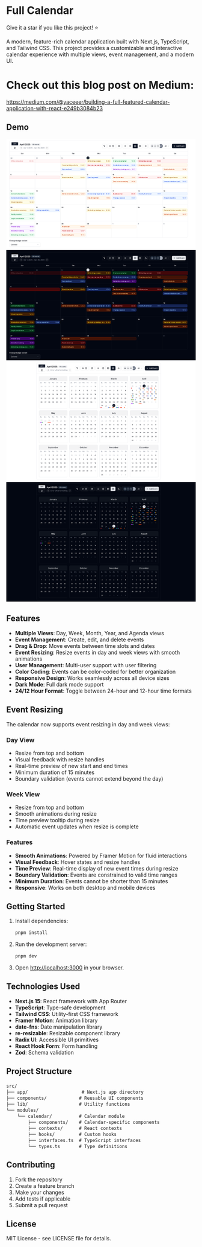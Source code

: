 # Full Calendar

Give it a star if you like this project! ⭐

A modern, feature-rich calendar application built with Next.js, TypeScript, and Tailwind CSS. This project provides a
customizable and interactive calendar experience with multiple views, event management, and a modern UI.

# Check out this blog post on Medium:

https://medium.com/@yaceeer/building-a-full-featured-calendar-application-with-react-e249b3084b23

## Demo

![Screenshot 2025-04-02 at 21.54.59.png](screenshots/Screenshot%202025-04-02%20at%2021.54.59.png)
![Screenshot 2025-04-02 at 21.53.21.png](screenshots/Screenshot%202025-04-02%20at%2021.53.21.png)
![Screenshot 2025-04-02 at 21.54.32.png](screenshots/Screenshot%202025-04-02%20at%2021.54.32.png)
![Screenshot 2025-04-02 at 21.53.38.png](screenshots/Screenshot%202025-04-02%20at%2021.53.38.png)

## Features

- **Multiple Views**: Day, Week, Month, Year, and Agenda views
- **Event Management**: Create, edit, and delete events
- **Drag & Drop**: Move events between time slots and dates
- **Event Resizing**: Resize events in day and week views with smooth animations
- **User Management**: Multi-user support with user filtering
- **Color Coding**: Events can be color-coded for better organization
- **Responsive Design**: Works seamlessly across all device sizes
- **Dark Mode**: Full dark mode support
- **24/12 Hour Format**: Toggle between 24-hour and 12-hour time formats

## Event Resizing

The calendar now supports event resizing in day and week views:

### Day View

- Resize from top and bottom 
- Visual feedback with resize handles
- Real-time preview of new start and end times
- Minimum duration of 15 minutes
- Boundary validation (events cannot extend beyond the day)

### Week View

- Resize from top and bottom 
- Smooth animations during resize
- Time preview tooltip during resize
- Automatic event updates when resize is complete

### Features

- **Smooth Animations**: Powered by Framer Motion for fluid interactions
- **Visual Feedback**: Hover states and resize handles
- **Time Preview**: Real-time display of new event times during resize
- **Boundary Validation**: Events are constrained to valid time ranges
- **Minimum Duration**: Events cannot be shorter than 15 minutes
- **Responsive**: Works on both desktop and mobile devices

## Getting Started

1. Install dependencies:

   ```bash
   pnpm install
   ```

2. Run the development server:

   ```bash
   pnpm dev
   ```

3. Open [http://localhost:3000](http://localhost:3000) in your browser.

## Technologies Used

- **Next.js 15**: React framework with App Router
- **TypeScript**: Type-safe development
- **Tailwind CSS**: Utility-first CSS framework
- **Framer Motion**: Animation library
- **date-fns**: Date manipulation library
- **re-resizable**: Resizable component library
- **Radix UI**: Accessible UI primitives
- **React Hook Form**: Form handling
- **Zod**: Schema validation

## Project Structure

```
src/
├── app/                    # Next.js app directory
├── components/            # Reusable UI components
├── lib/                   # Utility functions
└── modules/
    └── calendar/          # Calendar module
        ├── components/    # Calendar-specific components
        ├── contexts/      # React contexts
        ├── hooks/         # Custom hooks
        ├── interfaces.ts  # TypeScript interfaces
        └── types.ts       # Type definitions
```

## Contributing

1. Fork the repository
2. Create a feature branch
3. Make your changes
4. Add tests if applicable
5. Submit a pull request

## License

MIT License - see LICENSE file for details.
